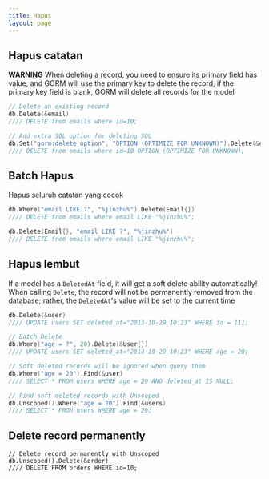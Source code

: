 ```yaml
---
title: Hapus
layout: page
---
```


## Hapus catatan

**WARNING** When deleting a record, you need to ensure its primary field has value, and GORM will use the primary key to delete the record, if the primary key field is blank, GORM will delete all records for the model

```go
// Delete an existing record
db.Delete(&email)
//// DELETE from emails where id=10;

// Add extra SQL option for deleting SQL
db.Set("gorm:delete_option", "OPTION (OPTIMIZE FOR UNKNOWN)").Delete(&email)
//// DELETE from emails where id=10 OPTION (OPTIMIZE FOR UNKNOWN);
```

## Batch Hapus

Hapus seluruh catatan yang cocok

```go
db.Where("email LIKE ?", "%jinzhu%").Delete(Email{})
//// DELETE from emails where email LIKE "%jinzhu%";

db.Delete(Email{}, "email LIKE ?", "%jinzhu%")
//// DELETE from emails where email LIKE "%jinzhu%";
```

## Hapus lembut

If a model has a `DeletedAt` field, it will get a soft delete ability automatically! When calling `Delete`, the record will not be permanently removed from the database; rather, the `DeletedAt`'s value will be set to the current time

```go
db.Delete(&user)
//// UPDATE users SET deleted_at="2013-10-29 10:23" WHERE id = 111;

// Batch Delete
db.Where("age = ?", 20).Delete(&User{})
//// UPDATE users SET deleted_at="2013-10-29 10:23" WHERE age = 20;

// Soft deleted records will be ignored when query them
db.Where("age = 20").Find(&user)
//// SELECT * FROM users WHERE age = 20 AND deleted_at IS NULL;

// Find soft deleted records with Unscoped
db.Unscoped().Where("age = 20").Find(&users)
//// SELECT * FROM users WHERE age = 20;
```

## Delete record permanently

    // Delete record permanently with Unscoped
    db.Unscoped().Delete(&order)
    //// DELETE FROM orders WHERE id=10;
